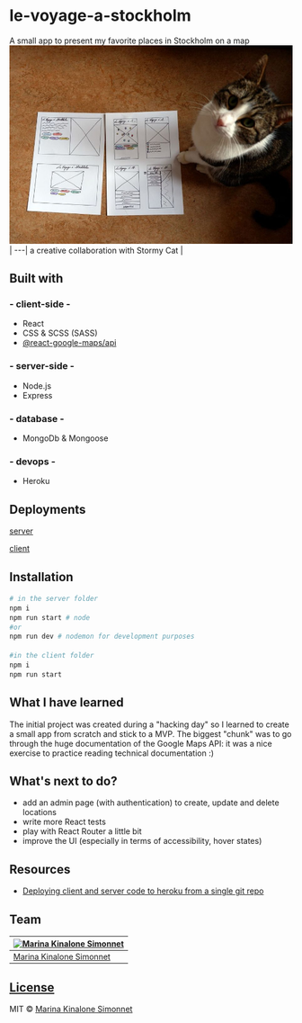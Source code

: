 # le-voyage-a-stockholm

A small app to present my favorite places in Stockholm on a map
![wireframe](./client/design/wireframes_lofi.jpg) |
---|
a creative collaboration with Stormy Cat |

## Built with

### - client-side -

- React
- CSS & SCSS (SASS)
- [@react-google-maps/api](https://www.npmjs.com/package/@react-google-maps/api)

### - server-side -

- Node.js
- Express

### - database -

- MongoDb & Mongoose

### - devops -

- Heroku

## Deployments

[server](https://vas-server.onrender.com/locations/all)

[client](https://le-voyage-a-stockholm.onrender.com/)

## Installation

```bash
# in the server folder
npm i
npm run start # node
#or
npm run dev # nodemon for development purposes

#in the client folder
npm i
npm run start
```

## What I have learned

The initial project was created during a "hacking day" so I learned to create a small app from scratch and stick to a MVP. The biggest "chunk" was to go through the huge documentation of the Google Maps API: it was a nice exercise to practice reading technical documentation :)

## What's next to do?

- add an admin page (with authentication) to create, update and delete locations
- write more React tests
- play with React Router a little bit
- improve the UI (especially in terms of accessibility, hover states)

## Resources

- [Deploying client and server code to heroku from a single git repo](https://medium.com/karolis-stulgys/deploy-client-and-server-code-to-heroku-from-a-single-git-repo-44c5b65da10a)

## Team

| [![Marina Kinalone Simonnet](https://avatars.githubusercontent.com/u/63544936?v=3&s=144)](https://github.com/marinakinalone) |
| ---------------------------------------------------------------------------------------------------------------------------- |
| [Marina Kinalone Simonnet](https://github.com/marinakinalone)                                                                |

## [License](https://github.com/marinakinalone/le-voyage-a-stockholm/blob/main/LICENSE)

MIT © [Marina Kinalone Simonnet](https://github.com/marinakinalone)
